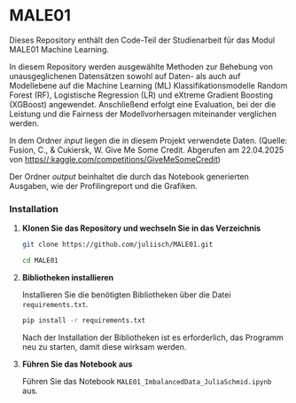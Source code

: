 # MALE01
Dieses Repository enthält den Code-Teil der Studienarbeit für das Modul MALE01 Machine Learning.

In diesem Repository werden ausgewählte Methoden zur Behebung von unausgeglichenen Datensätzen sowohl auf Daten- als auch auf Modellebene auf die Machine Learning (ML) Klassifikationsmodelle Random Forest (RF), Logistische Regression (LR) und eXtreme Gradient Boosting (XGBoost) angewendet. Anschließend erfolgt eine Evaluation, bei der die Leistung und die Fairness der Modellvorhersagen miteinander verglichen werden.

In dem Ordner _input_ liegen die in diesem Projekt verwendete Daten. 
(Quelle: Fusion, C., & Cukiersk, W. Give Me Some Credit. Abgerufen am 22.04.2025 von [https//:kaggle.com/competitions/GiveMeSomeCredit](https://kaggle.com/competitions/GiveMeSomeCredit))

Der Ordner _output_ beinhaltet die durch das Notebook generierten Ausgaben, wie der Profilingreport und die Grafiken. 

### Installation

1. **Klonen Sie das Repository und wechseln Sie in das Verzeichnis**

    ```bash
    git clone https://github.com/juliisch/MALE01.git
    ```
    ```bash
    cd MALE01
    ```

2. **Bibliotheken installieren**

    Installieren Sie die benötigten Bibliotheken über die Datei `requirements.txt`.

    ```bash
    pip install -r requirements.txt
    ```

    Nach der Installation der Bibliotheken ist es erforderlich, das Programm neu zu starten, damit diese wirksam werden.

2. **Führen Sie das Notebook aus**

    Führen Sie das Notebook `MALE01_ImbalancedData_JuliaSchmid.ipynb` aus.